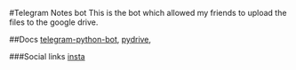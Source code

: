 #Telegram Notes bot
This is the bot which allowed my friends to upload the files to the google drive.

##Docs
[telegram-python-bot](https://github.com/python-telegram-bot/python-telegram-bot),
[pydrive](https://pythonhosted.org/PyDrive/),

###Social links
[insta](www.instagram.com/edantuti)